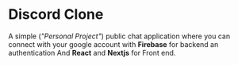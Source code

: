 # Discord Clone

A simple (_"Personal Project"_) public chat application where you can connect with your google account with **Firebase** for backend an authentication And **React** and **Nextjs** for Front end.
